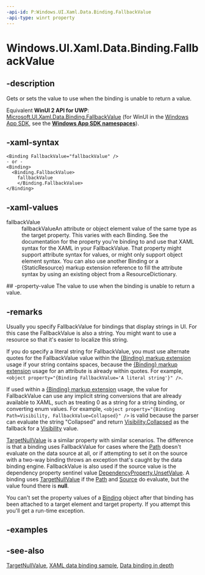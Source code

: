 ```yaml
---
-api-id: P:Windows.UI.Xaml.Data.Binding.FallbackValue
-api-type: winrt property
---
```


<!-- Property syntax
public object FallbackValue { get;  set; }
-->

# Windows.UI.Xaml.Data.Binding.FallbackValue

## -description
Gets or sets the value to use when the binding is unable to return a value.

Equivalent **WinUI 2 API for UWP**: [Microsoft.UI.Xaml.Data.Binding.FallbackValue](/windows/winui/api/microsoft.ui.xaml.data.binding.fallbackvalue) (for WinUI in the [Windows App SDK](/windows/apps/windows-app-sdk/), see the **[Windows App SDK namespaces](/windows/windows-app-sdk/api/winrt/)**).

## -xaml-syntax
```xaml
<Binding FallbackValue="fallbackValue" />
- or -
<Binding>
  <Binding.FallbackValue>
    fallbackValue
    </Binding.FallbackValue>
</Binding>
```


## -xaml-values
<dl><dt>fallbackValue</dt><dd>fallbackValueAn attribute or object element value of the same type as the target property. This varies with each Binding. See the documentation for the property you're binding to and use that XAML syntax for the XAML in your FallbackValue. That property might support attribute syntax for values, or might only support object element syntax. You can also use another Binding or a {StaticResource} markup extension reference to fill the attribute syntax by using an existing object from a ResourceDictionary.</dd>
</dl>
## -property-value
The value to use when the binding is unable to return a value.

## -remarks
Usually you specify FallbackValue for bindings that display strings in UI. For this case the FallbackValue is also a string. You might want to use a resource so that it's easier to localize this string.

If you do specify a literal string for FallbackValue, you must use alternate quotes for the FallbackValue value within the [{Binding} markup extension](/windows/uwp/xaml-platform/binding-markup-extension) usage if your string contains spaces, because the [{Binding} markup extension](/windows/uwp/xaml-platform/binding-markup-extension) usage for an attribute is already within quotes. For example, `<object property="{Binding FallbackValue='A literal string'}" />`.

If used within a [{Binding} markup extension](/windows/uwp/xaml-platform/binding-markup-extension) usage, the value for FallbackValue can use any implicit string conversions that are already available to XAML, such as treating 0 as a string for a string binding, or converting enum values. For example, `<object property="{Binding Path=Visibility, FallbackValue=Collapsed}" />` is valid because the parser can evaluate the string "Collapsed" and return [Visibility.Collapsed](../windows.ui.xaml/visibility.md) as the fallback for a [Visibility](../windows.ui.xaml/uielement_visibility.md) value.

[TargetNullValue](binding_targetnullvalue.md) is a similar property with similar scenarios. The difference is that a binding uses FallbackValue for cases where the [Path](binding_path.md) doesn't evaluate on the data source at all, or if attempting to set it on the source with a two-way binding throws an exception that's caught by the data binding engine. FallbackValue is also used if the source value is the dependency property sentinel value [DependencyProperty.UnsetValue](../windows.ui.xaml/dependencyproperty_unsetvalue.md). A binding uses [TargetNullValue](binding_targetnullvalue.md) if the [Path](binding_path.md) and [Source](binding_source.md) do evaluate, but the value found there is **null**.

You can't set the property values of a [Binding](binding.md) object after that binding has been attached to a target element and target property. If you attempt this you'll get a run-time exception.

## -examples

## -see-also
[TargetNullValue](binding_targetnullvalue.md), [XAML data binding sample](https://github.com/Microsoft/Windows-universal-samples/tree/master/Samples/XamlBind), [Data binding in depth](/windows/uwp/data-binding/data-binding-in-depth)

